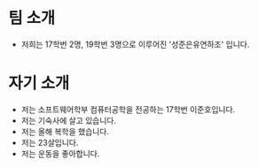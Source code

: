 # 팀 소개
* 저희는 17학번 2명, 19학번 3명으로 이루어진 '성준은유연하조' 입니다.

# 자기 소개
* 저는 소프트웨어학부 컴퓨터공학을 전공하는 17학번 이준호입니다.
* 저는 기숙사에 살고 있습니다.
* 저는 올해 복학을 했습니다.
* 저는 23살입니다.
* 저는 운동을 좋아합니다.